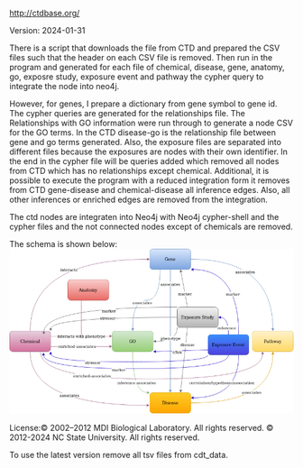 http://ctdbase.org/

Version: 2024-01-31

There is a script that downloads the file from CTD and prepared the CSV files such that the header on each CSV file is removed. Then run in the program and generated for each file of chemical, disease, gene, anatomy, go, exposre study, exposure event and pathway the cypher query to integrate the node into neo4j.

However, for genes, I prepare a dictionary from gene symbol to gene id.
 The cypher queries are generated for the relationships file.
 The Relationships with GO information were run through to generate a node CSV for the GO terms.
 In the CTD disease-go is the relationship file between gene and go terms generated.
 Also, the exposure files are separated into different files because the exposures are nodes with their own identifier.
 In the end in the cypher file will be queries added which removed all nodes from CTD which has no relationships except chemical.
 Additional, it is possible to execute the program with a reduced integration form it removes from CTD gene-disease and chemical-disease all inference edges. Also, all other inferences or enriched edges are removed from the integration.

The ctd nodes are integraten into Neo4j with Neo4j cypher-shell and the cypher files and the not connected nodes except of chemicals are removed.

The schema is shown below:
![er_diagram](picture/ctd.png)

License:© 2002–2012 MDI Biological Laboratory. All rights reserved. © 2012-2024 NC State University. All rights reserved. 

To use the latest version remove all tsv files from cdt_data.